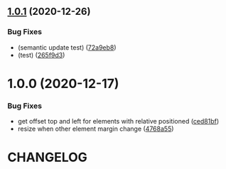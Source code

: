 ## [1.0.1](https://github.com/CoCreate-app/CoCreate-boilerplate/compare/v1.0.0...v1.0.1) (2020-12-26)


### Bug Fixes

* (semantic update test) ([72a9eb8](https://github.com/CoCreate-app/CoCreate-boilerplate/commit/72a9eb8cdd3d0038bb1c10ba3a0d2ed4b7ad1f75))
* (test) ([265f9d3](https://github.com/CoCreate-app/CoCreate-boilerplate/commit/265f9d331771da0c0eb2842dd1ffcad0dd0d9886))

# 1.0.0 (2020-12-17)


### Bug Fixes

* get offset top and left for elements with relative positioned ([ced81bf](https://github.com/CoCreate-app/CoCreate-boilerplate/commit/ced81bfc69963a22bc5e543f6e07e29b879ca86d))
* resize when other element margin change ([4768a55](https://github.com/CoCreate-app/CoCreate-boilerplate/commit/4768a55703893d020ce57b59b46cfe7d9877ec63))

# CHANGELOG
